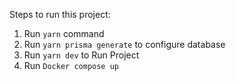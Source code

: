 Steps to run this project:

1. Run `yarn` command
2. Run `yarn prisma generate` to configure database
3. Run `yarn dev` to Run Project
4. Run `Docker compose up `
